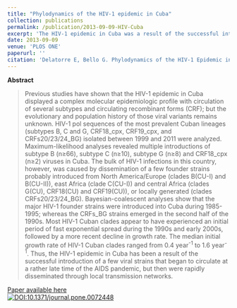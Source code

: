 ```yaml
---
title: "Phylodynamics of the HIV-1 epidemic in Cuba"
collection: publications
permalink: /publication/2013-09-09-HIV-Cuba
excerpt: 'The HIV-1 epidemic in Cuba was a result of the successful introduction of a few strains of different HIV-1 clades that began to circulate at a rather late time of the AIDS pandemic, but then were rapidly disseminated through local transmission networks.'
date: 2013-09-09
venue: 'PLOS ONE'
paperurl: ''
citation: 'Delatorre E, Bello G. Phylodynamics of the HIV-1 Epidemic in Cuba. <i>PLoS One</i>. 2013 Sep 9;8(9):e72448.'
---
```


**Abstract**

>Previous studies have shown that the HIV-1 epidemic in Cuba displayed a complex molecular epidemiologic profile with circulation of several subtypes and circulating recombinant forms (CRF); but the evolutionary and population history of those viral variants remains unknown. HIV-1 pol sequences of the most prevalent Cuban lineages (subtypes B, C and G, CRF18_cpx, CRF19_cpx, and CRFs20/23/24_BG) isolated between 1999 and 2011 were analyzed. Maximum-likelihood analyses revealed multiple introductions of subtype B (n≥66), subtype C (n≥10), subtype G (n≥8) and CRF18_cpx (n≥2) viruses in Cuba. The bulk of HIV-1 infections in this country, however, was caused by dissemination of a few founder strains probably introduced from North America/Europe (clades B(CU-I) and B(CU-II)), east Africa (clade C(CU-I)) and central Africa (clades G(CU), CRF18(CU) and CRF19(CU)), or locally generated (clades CRFs20/23/24_BG). Bayesian-coalescent analyses show that the major HIV-1 founder strains were introduced into Cuba during 1985-1995; whereas the CRFs_BG strains emerged in the second half of the 1990s. Most HIV-1 Cuban clades appear to have experienced an initial period of fast exponential spread during the 1990s and early 2000s, followed by a more recent decline in growth rate. The median initial growth rate of HIV-1 Cuban clades ranged from 0.4 year<sup>-1</sup> to 1.6 year<sup>-1</sup>. Thus, the HIV-1 epidemic in Cuba has been a result of the successful introduction of a few viral strains that began to circulate at a rather late time of the AIDS pandemic, but then were rapidly disseminated through local transmission networks.

[Paper available here](http://dx.plos.org/10.1371/journal.pone.0072448)<br>
[![DOI:10.1371/journal.pone.0072448](https://zenodo.org/badge/DOI/10.1371/journal.pone.0072448.svg)](https://doi.org/10.1371/journal.pone.0072448)
